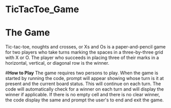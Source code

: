 # TicTacToe_Game

# The Game
Tic-tac-toe, noughts and crosses, or Xs and Os is a paper-and-pencil game for two players who take turns marking the spaces in a three-by-three grid with X or O. The player who succeeds in placing three of their marks in a horizontal, vertical, or diagonal row is the winner. 

#**How to Play**
The game requires two persons to play. When the game is started by running the code, prompt will appear showing whose turn is it at present and the current board status. This will continue on each turn. 
The code will automatically check for a winner on each turn and will display the winner if applicable. 
If there is no empty cell and there is no clear winner, the code display the same and prompt the user's to end and exit the game.
